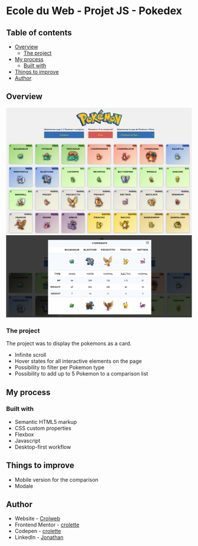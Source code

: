 # Ecole du Web - Projet JS - Pokedex


## Table of contents

- [Overview](#overview)
  - [The project](#the-project)
- [My process](#my-process)
  - [Built with](#built-with)
- [Things to improve](#things-to-improve)
- [Author](#author)

## Overview
![](./images/screenshot1.png)
![](./images/screenshot2.png)

### The project

The project was to display the pokemons as a card.

- Infinite scroll
- Hover states for all interactive elements on the page
- Possibility to filter per Pokemon type
- Possibility to add up to 5 Pokemon to a comparison list



## My process
### Built with

- Semantic HTML5 markup
- CSS custom properties
- Flexbox
- Javascript
- Desktop-first workflow


## Things to improve
- Mobile version for the comparison
- Modale


## Author

- Website - [Crolweb](https://www.crolweb.be)
- Frontend Mentor - [crolette](https://www.frontendmentor.io/profile/crolette)
- Codepen - [crolette](https://codepen.io/crolette/pens/)
- LinkedIn - [Jonathan](https://www.linkedin.com/in/jonathan-de-dijcker-6a7b1532/)

